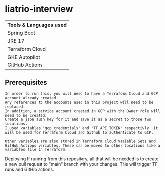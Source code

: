 # liatrio-interview

|Tools & Languages used|
|----------------------|
|           Spring Boot|
|                JRE 17|
|       Terraform Cloud|
|         GKE Autopilot|
|        GitHub Actions|



## Prerequisites
    In order to run this, you will need to have a Terraform Cloud and GCP account already created.  
    Any references to the accounts used in this project will need to be replaced.  
    In addition, a service account created in GCP with the Owner role will need to be created.  
    Create a json auth key for it and save it as a secret to those two locations.  
    I used variables "gcp_credentials" and "TF_API_TOKEN" respectivly. It will be used for Terraform Cloud and Github to authenticate to GCP.  

    Other variables are also stored in Terraform Cloud Variable Sets and GitHub Actions variables. These can be moved to other locations like a variables file in Terraform. 

Deploying
    If running from this repository, all that will be needed is to create a new pull request to "main" branch with your changes.  This will trigger TF runs and GitHib actions.

